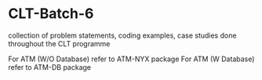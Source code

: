 # CLT-Batch-6

collection of problem statements, coding examples, case studies done throughout the CLT programme


For ATM (W/O Database) refer to ATM-NYX package
For ATM (W Database) refer to ATM-DB package
